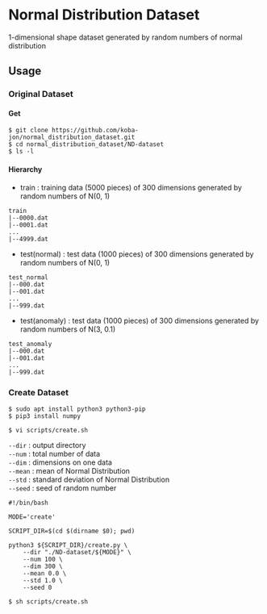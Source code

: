 # Normal Distribution Dataset
1-dimensional shape dataset generated by random numbers of normal distribution


## Usage

### Original Dataset

#### Get
```
$ git clone https://github.com/koba-jon/normal_distribution_dataset.git
$ cd normal_distribution_dataset/ND-dataset
$ ls -l
```

#### Hierarchy

- train : training data (5000 pieces) of 300 dimensions generated by random numbers of N(0, 1)
```
train
|--0000.dat
|--0001.dat
...
|--4999.dat
```

- test(normal) : test data (1000 pieces) of 300 dimensions generated by random numbers of N(0, 1)
```
test_normal
|--000.dat
|--001.dat
...
|--999.dat
```

- test(anomaly) : test data (1000 pieces) of 300 dimensions generated by random numbers of N(3, 0.1)
```
test_anomaly
|--000.dat
|--001.dat
...
|--999.dat
```

### Create Dataset

```
$ sudo apt install python3 python3-pip
$ pip3 install numpy
```

```
$ vi scripts/create.sh
```

`--dir` : output directory <br>
`--num` : total number of data <br>
`--dim` : dimensions on one data <br>
`--mean` : mean of Normal Distribution <br>
`--std` : standard deviation of Normal Distribution <br>
`--seed` : seed of random number <br>

```
#!/bin/bash

MODE='create'

SCRIPT_DIR=$(cd $(dirname $0); pwd)

python3 ${SCRIPT_DIR}/create.py \
    --dir "./ND-dataset/${MODE}" \
    --num 100 \
    --dim 300 \
    --mean 0.0 \
    --std 1.0 \
    --seed 0
```

```
$ sh scripts/create.sh
```
